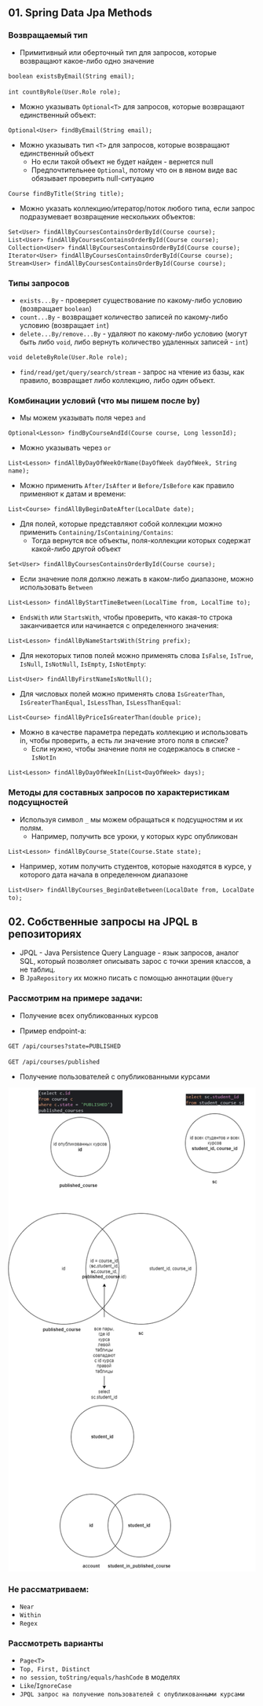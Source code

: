 ## 01. Spring Data Jpa Methods

### Возвращаемый тип

* Примитивный или оберточный тип для запросов, которые возвращают какое-либо одно значение

```
boolean existsByEmail(String email);

int countByRole(User.Role role);
```

* Можно указывать `Optional<T>` для запросов, которые возвращают единственный объект:

```
Optional<User> findByEmail(String email);
```

* Можно указывать тип `<T>` для запросов, которые возвращают единственный объект
  * Но если такой объект не будет найден - вернется null
  * Предпочтительнее `Optional`, потому что он в явном виде вас обязывает проверить null-ситуацию

```
Course findByTitle(String title);
```

* Можно указать коллекцию/итератор/поток любого типа, если запрос подразумевает возвращение нескольких объектов:

```
Set<User> findAllByCoursesContainsOrderById(Course course);
List<User> findAllByCoursesContainsOrderById(Course course);
Collection<User> findAllByCoursesContainsOrderById(Course course);
Iterator<User> findAllByCoursesContainsOrderById(Course course);
Stream<User> findAllByCoursesContainsOrderById(Course course);
```

### Типы запросов

* `exists...By` - проверяет существование по какому-либо условию (возвращает `boolean`)
* `count...By` - возвращает количество записей по какому-либо условию (возвращает `int`)
* `delete...By/remove...By` - удаляют по какому-либо условию (могут быть либо `void`, либо вернуть количество удаленных записей - `int`)

```
void deleteByRole(User.Role role);
```

* `find/read/get/query/search/stream` - запрос на чтение из базы, как правило, возвращает либо коллекцию, либо один объект.

### Комбинации условий (что мы пишем после by)

* Мы можем указывать поля через `and`

```
Optional<Lesson> findByCourseAndId(Course course, Long lessonId);
```

* Можно указывать через `or`

```
List<Lesson> findAllByDayOfWeekOrName(DayOfWeek dayOfWeek, String name);
```

* Можно применить `After/IsAfter` и `Before/IsBefore` как правило применяют к датам и времени:

```
List<Course> findAllByBeginDateAfter(LocalDate date);
```

* Для полей, которые представляют собой коллекции можно применить `Containing/IsContaining/Contains`:
  * Тогда вернутся все объекты, поля-коллекции которых содержат какой-либо другой объект

```
Set<User> findAllByCoursesContainsOrderById(Course course);
```

* Если значение поля должно лежать в каком-либо диапазоне, можно использовать `Between`

```
List<Lesson> findAllByStartTimeBetween(LocalTime from, LocalTime to);
```


* `EndsWith` или `StartsWith`, чтобы проверить, что какая-то строка заканчивается или начинается с определенного значения:

```
List<Lesson> findAllByNameStartsWith(String prefix);
```

* Для некоторых типов полей можно применять слова `IsFalse`, `IsTrue`, `IsNull`, `IsNotNull`, `IsEmpty`, `IsNotEmpty`: 

```
List<User> findAllByFirstNameIsNotNull(); 
```

* Для числовых полей можно применять слова `IsGreaterThan`, `IsGreaterThanEqual`, `IsLessThan`, `IsLessThanEqual`:

```
List<Course> findAllByPriceIsGreaterThan(double price);
```

* Можно в качестве параметра передать коллекцию и использовать in, чтобы проверить, а есть ли значение этого поля в списке?
  * Если нужно, чтобы значение поля не содержалось в списке - `IsNotIn`
```
List<Lesson> findAllByDayOfWeekIn(List<DayOfWeek> days);
```

### Методы для составных запросов по характеристикам подсущностей

* Используя символ `_` мы можем обращаться к подсущностям и их полям.
  * Например, получить все уроки, у которых курс опубликован

```
List<Lesson> findAllByCourse_State(Course.State state);
```
  * Например, хотим получить студентов, которые находятся в курсе, у которого дата начала в определенном диапазоне

```
List<User> findAllByCourses_BeginDateBetween(LocalDate from, LocalDate to);
```

## 02. Собственные запросы на JPQL в репозиториях

* JPQL - Java Persistence Query Language - язык запросов, аналог SQL, который позволяет описывать зарос с точки зрения классов, а не таблиц.
* В `JpaRepository` их можно писать с помощью аннотации `@Query`

### Рассмотрим на примере задачи:

* Получение всех опубликованных курсов

* Пример endpoint-а:

```
GET /api/courses?state=PUBLISHED

GET /api/courses/published
```

* Получение пользователей с опубликованными курсами

![image](https://raw.githubusercontent.com/ait-tr/cohort25/main/back_end/lesson_18/img/1.png)

### Не рассматриваем:

* `Near`
* `Within`
* `Regex`

### Рассмотреть варианты

* `Page<T>`
* `Top, First, Distinct`
* `no session`, `toString/equals/hashCode` в моделях
* `Like`/`IgnoreCase`
* `JPQL запрос на получение пользователей с опубликованными курсами`